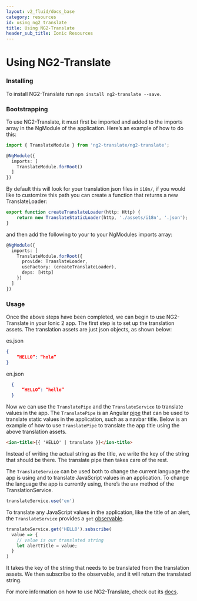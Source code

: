 ```yaml
---
layout: v2_fluid/docs_base
category: resources
id: using_ng2_translate
title: Using NG2-Translate
header_sub_title: Ionic Resources
---
```


# Using NG2-Translate

### Installing

To install NG2-Translate run `npm install ng2-translate --save`.

### Bootstrapping

To use NG2-Translate, it must first be imported and added to the imports array in the NgModule of the application. Here’s an example of how to do this:

```typescript
import { TranslateModule } from 'ng2-translate/ng2-translate';

@NgModule({
  imports: [
    TranslateModule.forRoot()
  ]
})
```

By default this will look for your translation json files in `i18n/`, if you would like to customize this path you can create a function that returns a new
TranslateLoader:

```typescript
export function createTranslateLoader(http: Http) {
    return new TranslateStaticLoader(http, './assets/i18n', '.json');
}
```
and then add the following to your to your NgModules imports array:

```typescript
@NgModule({
  imports: [
    TranslateModule.forRoot({
      provide: TranslateLoader,
      useFactory: (createTranslateLoader),
      deps: [Http]
    })
  ]
})
```

### Usage

Once the above steps have been completed, we can begin to use NG2-Translate in your Ionic 2 app. The first step is to set up the translation assets. The translation assets are just json objects, as shown below:

es.json
```json
{
    “HELLO”: “hola”
}
```

en.json
```json
  {
      “HELLO”: “hello”
  }
```

Now we can use the `TranslatePipe` and the `TranslateService` to translate values in the app. The `TranslatePipe` is an Angular [pipe](https://angular.io/docs/ts/latest/guide/pipes.html) that can be used to translate static values in the application, such as a navbar title. Below is an example of how to use `TranslatePipe` to translate the app title using the above translation assets.

```html
<ion-title>{{ 'HELLO' | translate }}</ion-title>
```

Instead of writing the actual string as the title, we write the key of the string that should be there. The translate pipe then takes care of the rest.

The `TranslateService`  can be used both to change the current language the app is using and to translate JavaScript values in an application. To change the language the app is currently using, there’s the `use` method of the TranslationService.

```typescript
translateService.use('en')
```

To translate any JavaScript values in the application, like the title of an alert, the `TranslateService` provides a `get` [observable](http://angular-2-training-book.rangle.io/handout/observables/using_observables.html).

```typescript
translateService.get('HELLO').subscribe(
  value => {
    // value is our translated string
    let alertTitle = value;
  }
)
```

It takes the key of the string that needs to be translated from the translation assets. We then subscribe to the observable, and it will return the translated string.

For more information on how to use NG2-Translate, check out its [docs](https://github.com/ocombe/ng2-translate).
